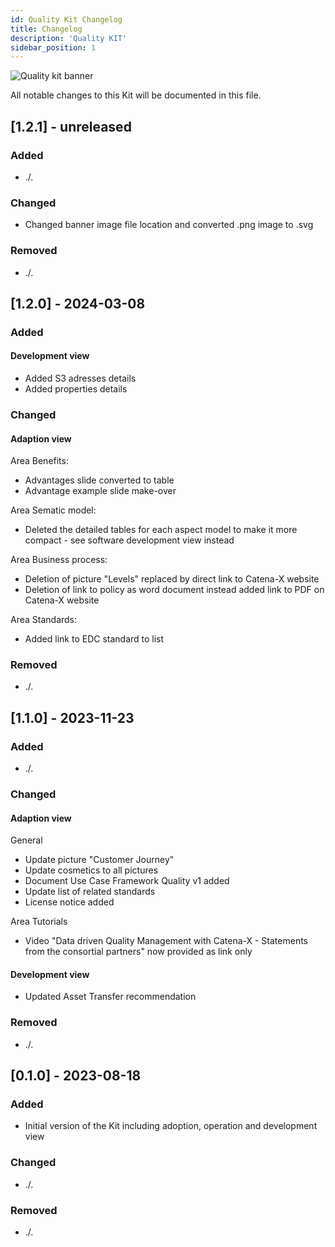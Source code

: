 ```yaml
---
id: Quality Kit Changelog
title: Changelog
description: 'Quality KIT'
sidebar_position: 1
---
```


![Quality kit banner](@site/static/img/kits\data-driven-quality-management\data-driven-quality-management-kit-logo.drawio.svg)

All notable changes to this Kit will be documented in this file.

## [1.2.1] - unreleased

### Added

- ./.

### Changed

- Changed banner image file location and converted .png image to .svg

### Removed

- ./.

## [1.2.0] - 2024-03-08

### Added

#### Development view

- Added S3 adresses details
- Added properties details

### Changed

#### Adaption view

Area Benefits:

- Advantages slide converted to table
- Advantage example slide make-over

Area Sematic model:

- Deleted the detailed tables for each aspect model to make it more compact - see software development view instead

Area Business process:

- Deletion of picture "Levels" replaced by direct link to Catena-X website
- Deletion of link to policy as word document instead added link to PDF on Catena-X website

Area Standards:

- Added link to EDC standard to list

### Removed

- ./.

## [1.1.0] - 2023-11-23

### Added

- ./.

### Changed

#### Adaption view

General

- Update picture "Customer Journey"
- Update cosmetics to all pictures
- Document Use Case Framework Quality v1 added
- Update list of related standards
- License notice added

Area Tutorials

- Video "Data driven Quality Management with Catena-X - Statements from the consortial partners" now provided as link
  only

#### Development view

- Updated Asset Transfer recommendation

### Removed

- ./.

## [0.1.0] - 2023-08-18

### Added

- Initial version of the Kit including adoption, operation and development view

### Changed

- ./.

### Removed

- ./.
